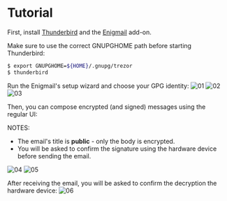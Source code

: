 # Tutorial

First, install [Thunderbird](https://www.mozilla.org/en-US/thunderbird/) and
the [Enigmail](https://www.enigmail.net/index.php/en/) add-on.

Make sure to use the correct GNUPGHOME path before starting Thunderbird:
```bash
$ export GNUPGHOME=${HOME}/.gnupg/trezor
$ thunderbird
```
Run the Enigmail's setup wizard and choose your GPG identity:
![01](https://user-images.githubusercontent.com/9900/31327339-47a5f69a-acd7-11e7-997c-7b5a286fe5bc.png)
![02](https://user-images.githubusercontent.com/9900/31327344-51dcd246-acd7-11e7-8cdc-dd305a512dbb.png)
![03](https://user-images.githubusercontent.com/9900/31327346-546862a0-acd7-11e7-8e00-b40994bd6f17.png)

Then, you can compose encrypted (and signed) messages using the regular UI:

NOTES:
 - The email's title is **public** - only the body is encrypted.
 - You will be asked to confirm the signature using the hardware device before sending the email.

![04](https://user-images.githubusercontent.com/9900/31327356-660d098e-acd7-11e7-9e43-762898f5b57e.png)
![05](https://user-images.githubusercontent.com/9900/31327365-76679dda-acd7-11e7-9403-6965f0c6d8fe.png)

After receiving the email, you will be asked to confirm the decryption the hardware device:
![06](https://user-images.githubusercontent.com/9900/31327371-7c1da4cc-acd7-11e7-9a5a-20accf621b49.png)
